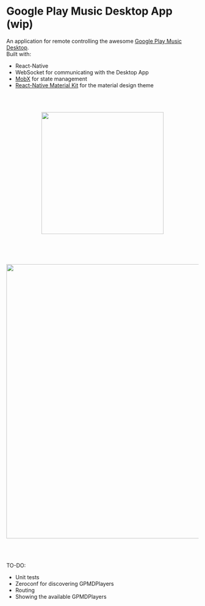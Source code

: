 # Google Play Music Desktop App (wip)
An application for remote controlling the awesome [Google Play Music Desktop](https://github.com/MarshallOfSound/Google-Play-Music-Desktop-Player-UNOFFICIAL-).   
Built with:
- React-Native
- WebSocket for communicating with the Desktop App
- [MobX](https://github.com/mobxjs/mobx) for state management
- [React-Native Material Kit](https://github.com/xinthink/react-native-material-kit/) for the material design theme
<br />
<br />

<p align="center">
  <img align="center" src="https://raw.githubusercontent.com/mmazzarolo/google-play-music-desktop-remote/master/extras/emulator-screen.png" width="320">
</p>

<br />
<br />
<br />

<p align="center">
  <img align="center" src="https://raw.githubusercontent.com/mmazzarolo/google-play-music-desktop-remote/master/extras/gpmdp-and-emulator.png" width="720">  
</p>

<br />
<br />

TO-DO:
- Unit tests
- Zeroconf for discovering GPMDPlayers
- Routing
- Showing the available GPMDPlayers

